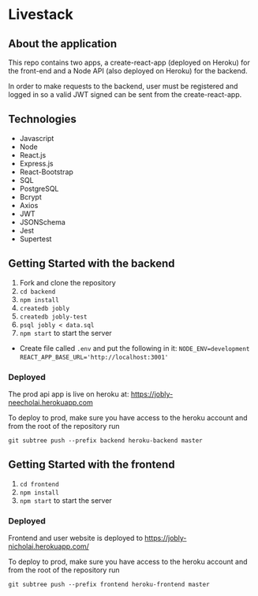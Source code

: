 # Livestack 

## About the application

This repo contains two apps, a create-react-app (deployed on Heroku) for the front-end and a Node API (also deployed on Heroku) for the backend. 

In order to make requests to the backend, user must be registered and logged in so a valid JWT signed can be sent from the create-react-app. 

## Technologies

- Javascript
- Node
- React.js
- Express.js
- React-Bootstrap
- SQL
- PostgreSQL
- Bcrypt
- Axios
- JWT
- JSONSchema
- Jest
- Supertest

## Getting Started with the backend

1. Fork and clone the repository
2. `cd backend`
2. `npm install`
3. `createdb jobly`
4. `createdb jobly-test`
5. `psql jobly < data.sql`
6. `npm start` to start the server

- Create file called `.env` and put the following in it:
`NODE_ENV=development`
`REACT_APP_BASE_URL='http://localhost:3001'`

### Deployed 

The prod api app is live on heroku at: 
https://jobly-neecholai.herokuapp.com

To deploy to prod, make sure you have access to the heroku account and from the root of the repository run 

`git subtree push --prefix backend heroku-backend master`

## Getting Started with the frontend

1. `cd frontend`
2. `npm install`
3. `npm start` to start the server

### Deployed

Frontend and user website is deployed to https://jobly-nicholai.herokuapp.com/ 

To deploy to prod, make sure you have access to the heroku account and from the root of the repository run 

`git subtree push --prefix frontend heroku-frontend master`
